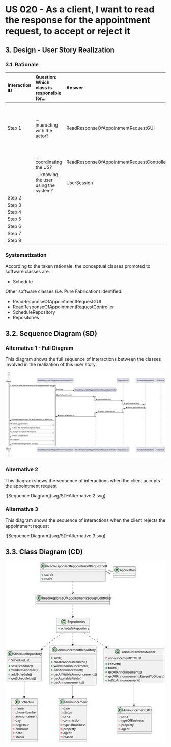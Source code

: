 # US 020 - As a client, I want to read the response for the appointment request, to accept or reject it

## 3. Design - User Story Realization 

### 3.1. Rationale


| Interaction ID  | Question: Which class is responsible for...  | Answer               | Justification (with patterns)                                                                                 |
|:----------------|:---------------------------------------------|:---------------------|:--------------------------------------------------------------------------------------------------------------|
| Step 1  	       | ... interacting with the actor?              |ReadResponseOfAppointmentRequestGUI          | Pure Fabrication: there is no reason to assign this responsibility to any existing class in the Domain Model. |
| 			  		         | 	... coordinating the US?                    | ReadResponseOfAppointmentRequestController | Controller                                                                                                    |
| 			  		         | 	... knowing the user using the system?      |   UserSession          |  IE: cf. A&A component documentation.                                                          |
| Step 2  		      | 							                                      |                      |                                                                                                               |
| Step 3  		      | 	                                            |                  |                                                                |
| Step 4  		      | 	                                            |                |                                                        |
| Step 5  		      | 	                                            |                  |                                                    |
| Step 6  		      | 							                                      |                      |                                                                                                               |              
| Step 7  		      | 	                                            |                  |                                                                                        | 
| Step 8  		      | 	                                            |          |                                                                     | 

### Systematization ##

According to the taken rationale, the conceptual classes promoted to software classes are: 

 *   Schedule

Other software classes (i.e. Pure Fabrication) identified: 

 *   ReadResponseOfAppointmentRequestGUI
 *   ReadResponseOfAppointmentRequestController
 *   ScheduleRepository
 *   Repositories


## 3.2. Sequence Diagram (SD)

### Alternative 1 - Full Diagram

This diagram shows the full sequence of interactions between the classes involved in the realization of this user story.

![Sequence Diagram](svg/SD-Full.svg)

### Alternative 2

This diagram shows the sequence of interactions when the client accepts the appointment request

![Sequence Diagram](svg/SD-Alternative 2.svg)

### Alternative 3

This diagram shows the sequence of interactions when the client rejects the appointment request

![Sequence Diagram](svg/SD-Alternative 3.svg)


## 3.3. Class Diagram (CD)

![Class Diagram](svg/CD.svg)